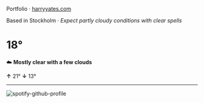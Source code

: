 Portfolio · [harryyates.com](https://harryyates.com)

<!-- WEATHER_START -->
Based in Stockholm · *Expect partly cloudy conditions with clear spells*

# 18°
☁️ **Mostly clear with a few clouds**

**↑** 21° **↓** 13°

---
<!-- WEATHER_END -->

<p align="left">
  <a>
    <img src="https://spotify-github-profile.kittinanx.com/api/view?uid=bigbello&cover_image=true&theme=natemoo-re&show_offline=true&background_color=121212&interchange=false&bar_color=53b14f&bar_color_cover=false" alt="spotify-github-profile">
  </a>
</p>